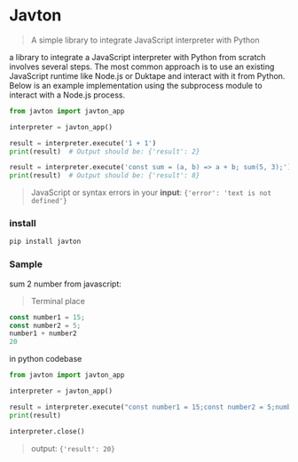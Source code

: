 # Javton

> A simple library to integrate JavaScript interpreter with Python

a library to integrate a JavaScript interpreter with Python from scratch involves several steps. The most common approach is to use an existing JavaScript runtime like Node.js or Duktape and interact with it from Python. Below is an example implementation using the subprocess module to interact with a Node.js process.


```python
from javton import javton_app

interpreter = javton_app()

result = interpreter.execute('1 + 1')
print(result)  # Output should be: {'result': 2}

result = interpreter.execute('const sum = (a, b) => a + b; sum(5, 3);')
print(result)  # Output should be: {'result': 8}
```
> JavaScript or syntax errors in your **input**: ‍‍‍‍`{'error': 'text is not defined'}`

### install

```bash
pip install javton
```

### Sample
sum 2 number from javascript:
> Terminal place
```js
const number1 = 15;
const number2 = 5;
number1 + number2
20
```
in python codebase
```python
from javton import javton_app

interpreter = javton_app()

result = interpreter.execute("const number1 = 15;const number2 = 5;number1+number2")
print(result)

interpreter.close()
```

> output: `{'result': 20}`‍‍
